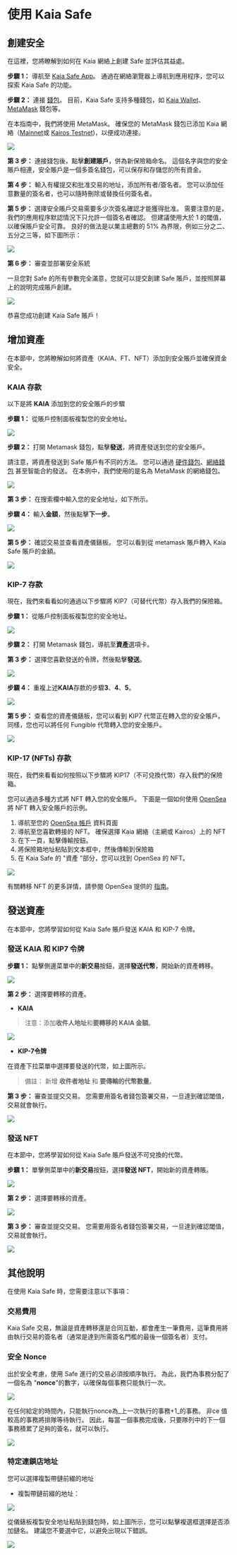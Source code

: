 # 使用 Kaia Safe

## 創建安全

在這裡，您將瞭解到如何在 Kaia 網絡上創建 Safe 並評估其益處。

**步驟 1：** 導航至 [Kaia Safe App](https://safe.kaia.io/)。 通過在網絡瀏覽器上導航到應用程序，您可以探索 Kaia Safe 的功能。

**步驟 2：** 連接 [錢包](https://docs.ethhub.io/using-ethereum/wallets/intro-to-ethereum-wallets/)。 目前，Kaia Safe 支持多種錢包，如 [Kaia Wallet](https://docs.kaiawallet.io/)、[MetaMask](../../../tutorials/connecting-metamask.mdx) 錢包等。

在本指南中，我們將使用 MetaMask。 確保您的 MetaMask 錢包已添加 Kaia 網絡（[Mainnet](../../../tutorials/connecting-metamask.mdx#connect-to-kaia-network)或 [Kairos Testnet](../../../tutorials/connecting-metamask.mdx#connect-to-kaia-network))，以便成功連接。

![](/img/build/tools/kaia-safe/kaia-safe-connect-wallet.png)

**第 3 步：** 連接錢包後，點擊**創建賬戶**，併為新保險箱命名。 這個名字與您的安全賬戶相連，安全賬戶是一個多簽名錢包，可以保存和存儲您的所有資金。

**第 4 步：** 輸入有權提交和批准交易的地址，添加所有者/簽名者。 您可以添加任意數量的簽名者，也可以隨時刪除或替換任何簽名者。

**第 5 步：** 選擇安全賬戶交易需要多少次簽名確認才能獲得批准。 需要注意的是，我們的應用程序默認情況下只允許一個簽名者確認。 但建議使用大於 1 的閾值，以確保賬戶安全可靠。 良好的做法是以業主總數的 51% 為界限，例如三分之二、五分之三等，如下圖所示：

![](/img/build/tools/kaia-safe/kaia-safe-create-acct.gif)

**第 6 步：** 審查並部署安全系統

一旦您對 Safe 的所有參數完全滿意，您就可以提交創建 Safe 賬戶，並按照屏幕上的說明完成賬戶創建。

![](/img/build/tools/kaia-safe/kaia-safe-create-review.gif)

恭喜您成功創建 Kaia Safe 賬戶！

## 增加資產

在本節中，您將瞭解如何將資產（KAIA、FT、NFT）添加到安全賬戶並確保資金安全。

### KAIA 存款

以下是將 **KAIA** 添加到您的安全賬戶的步驟

**步驟 1：** 從賬戶控制面板複製您的安全地址。

![](/img/build/tools/kaia-safe/ks-deposit-copy-addr.png)

**步驟 2：** 打開 Metamask 錢包，點擊**發送**，將資產發送到您的安全賬戶。

請注意，將資產發送到 Safe 賬戶有不同的方法。 您可以通過 [硬件錢包](https://www.ledger.com/academy/crypto-hardware-wallet)、[網絡錢包](https://medium.com/arcana-network-blog/why-web-wallets-e77c776e4d5e) 甚至智能合約發送。 在本例中，我們使用的是名為 MetaMask 的網絡錢包。

![](/img/build/tools/kaia-safe/ks-token-send-btn.png)

**第 3 步：** 在搜索欄中輸入您的安全地址，如下所示。

**步驟 4：** 輸入**金額**，然後點擊**下一步**。

![](/img/build/tools/kaia-safe/ks-token-send-details.png)

**第 5 步：** 確認交易並查看資產儀錶板。 您可以看到從 metamask 賬戶轉入 Kaia Safe 賬戶的金額。

![](/img/build/tools/kaia-safe/kaia-safe-klay-bal.png)

### KIP-7 存款

現在，我們來看看如何通過以下步驟將 KIP7（可替代代幣）存入我們的保險箱。

**步驟 1：** 從賬戶控制面板複製您的安全地址。

![](/img/build/tools/kaia-safe/ks-deposit-ft-copy.png)

**步驟 2：** 打開 Metamask 錢包，導航至**資產**選項卡。

**第 3 步：** 選擇您喜歡發送的令牌，然後點擊**發送**。

![](/img/build/tools/kaia-safe/ks-ft-send-btn.png)

**步驟 4：** 重複上述**KAIA**存款的步驟**3**、**4**、**5**。

![](/img/build/tools/kaia-safe/ks-ft-send-details.png)

**第 5 步：** 查看您的資產儀錶板，您可以看到 KIP7 代幣正在轉入您的安全賬戶。 同樣，您也可以將任何 Fungible 代幣轉入您的安全賬戶。

![](/img/build/tools/kaia-safe/ks-ft-balance.png)

### KIP-17 (NFTs) 存款

現在，我們來看看如何按照以下步驟將 KIP17（不可兌換代幣）存入我們的保險箱。

您可以通過多種方式將 NFT 轉入您的安全賬戶。 下面是一個如何使用 [OpenSea](https://opensea.io/about) 將 NFT 轉入安全賬戶的示例。

1. 導航至您的 [OpenSea 帳戶](https://testnets.opensea.io/account) 資料頁面
2. 導航至您喜歡轉接的 NFT。 確保選擇 Kaia 網絡（主網或 Kairos）上的 NFT
3. 在下一頁，點擊傳輸按鈕。
4. 將保險箱地址粘貼到文本框中，然後傳輸到保險箱
5. 在 Kaia Safe 的 "資產 "部分，您可以找到 OpenSea 的 NFT。

![](/img/build/tools/kaia-safe/kaia-safe-trf-nft.gif)

有關轉移 NFT 的更多詳情，請參閱 OpenSea 提供的 [指南](https://support.opensea.io/en/articles/8866959-how-can-i-transfer-an-nft-using-opensea)。

## 發送資產

在本節中，您將學習如何從 Kaia Safe 賬戶發送 KAIA 和 KIP-7 令牌。

### 發送 KAIA 和 KIP7 令牌<a id="Send KAIA from Safe"></a>

**步驟 1：** 點擊側邊菜單中的**新交易**按鈕，選擇**發送代幣**，開始新的資產轉移。

![](/img/build/tools/kaia-safe/kaia-safe-init-send-token.gif)

**第 2 步：** 選擇要轉移的資產。

- **KAIA**

> 注意：添加**收件人地址**和**要轉移的 KAIA 金額**。

![](/img/build/tools/kaia-safe/kaia-safe-send-token-details.gif)

- **KIP-7令牌**

在資產下拉菜單中選擇要發送的代幣，如上圖所示。

> 備註： 新增 **收件者地址** 和 **要傳輸的代幣數量**。

**第 3 步：** 審查並提交交易。 您需要用簽名者錢包簽署交易，一旦達到確認閾值，交易就會執行。

![](/img/build/tools/kaia-safe/kaia-safe-review-send-tokens.gif)

### 發送 NFT<a id="Send NFTs from Safe"></a>

在本節中，您將學習如何從 Kaia Safe 賬戶發送不可兌換的代幣。

**步驟 1：** 單擊側菜單中的**新交易**按鈕，選擇**發送 NFT**，開始新的資產轉賬。

![](/img/build/tools/kaia-safe/kaia-safe-init-send-nft.gif)

**第 2 步：** 選擇要轉移的資產。

![](/img/build/tools/kaia-safe/kaia-safe-send-nft-details.gif)

**第 3 步：** 審查並提交交易。 您需要用簽名者錢包簽署交易，一旦達到確認閾值，交易就會執行。

![](/img/build/tools/kaia-safe/kaia-safe-review-send-nft.gif)

## 其他說明<a id="Points to Note"></a>

在使用 Kaia Safe 時，您需要注意以下事項：

### 交易費用<a id="Transaction Fees"></a>

Kaia Safe 交易，無論是資產轉移還是合同互動，都會產生一筆費用，這筆費用將由執行交易的簽名者（通常是達到所需簽名門檻的最後一個簽名者）支付。

### 安全 Nonce<a id="Safe Nonce"></a>

出於安全考慮，使用 Safe 進行的交易必須按順序執行。 為此，我們為事務分配了一個名為 "**nonce**"的數字，以確保每個事務只能執行一次。

![](/img/build/tools/kaia-safe/ks-nounce.png)

在任何給定的時間內，只能執行nonce為_上一次執行的事務+1_的事務。 非ce 值較高的事務將排隊等待執行。 因此，每當一個事務完成後，只要隊列中的下一個事務積累了足夠的簽名，就可以執行。

![](/img/build/tools/kaia-safe/ks-pending-tx.png)

### 特定連鎖店地址<a id="Chain-specific addresses"></a>

您可以選擇複製帶鏈前綴的地址

- 複製帶鏈前綴的地址：

![](/img/build/tools/kaia-safe/ks-chain-spec-addr.png)

從儀錶板複製安全地址粘貼到錢包時，如上圖所示，您可以點擊複選框選擇是否添加鏈名。 建議您不要選中它，以避免出現以下錯誤。

![](/img/build/tools/kaia-safe/ks-chain-addr-err.png)